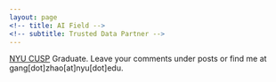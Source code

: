 ```yaml
---
layout: page
<!-- title: AI Field -->
<!-- subtitle: Trusted Data Partner -->
---
```


[NYU CUSP](http://cusp.nyu.edu/) Graduate. Leave your comments under posts or find me at gang[dot]zhao[at]nyu[dot]edu.  


<!-- . -->

<!-- Jostling and joyous,  
The whole world comes after profit;  
Racing and rioting,  
After profit the whole world goes!  
  
  
天下熙熙，皆为利来，天下壤壤，皆为利往。   -->

<!-- Founded by [NYU CUSP](http://cusp.nyu.edu/) Graduate. -->

<!-- 
My name is Inigo Montoya. I have the following qualities:

- I rock a great mustache
- I'm extremely loyal to my family

What else do you need?

### my history

To be honest, I'm having some trouble remembering right now, so why don't you just watch [my movie](http://en.wikipedia.org/wiki/The_Princess_Bride_%28film%29) and it will answer **all** your questions. -->